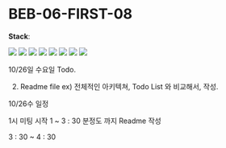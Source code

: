 
# BEB-06-FIRST-08
**Stack**: <br><div><img src="https://img.shields.io/badge/Express-000000?style=flat-square&logo=express&logoColor=white"/> <img src="https://img.shields.io/badge/Node.js-339933?style=flat-square&logo=node.js&logoColor=white"/> <img src="https://img.shields.io/badge/React-61DAFB?style=flat-square&logo=react&logoColor=black"/> <img src="https://img.shields.io/badge/MySQL-4479A1?style=flat-square&logo=mysql&logoColor=white"/> <img src="https://img.shields.io/badge/Web3.js-F16822?style=flat-square&logo=web3.js&logoColor=black"/> <img src="https://img.shields.io/badge/IPFS-65C2CB?style=flat-square&logo=ipfs&logoColor=white"/> <img src="https://img.shields.io/badge/Bootstrap-7952B3?style=flat-square&logo=bootstrap&logoColor=black"/> <img src="https://img.shields.io/badge/RactRouter-CA4245?style=flat-square&logo=reactRouter&logoColor=black"/></div>




10/26일 수요일 Todo.

2. Readme file ex) 전체적인 아키텍쳐, Todo List 와 비교해서, 작성.


10/26수 일정

1시 미팅 시작
1 ~ 3 : 30 분정도 까지 Readme 작성

3 : 30 ~ 4 : 30 

